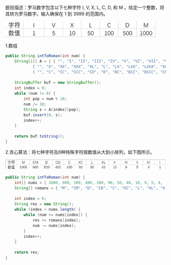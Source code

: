 题目描述：罗马数字包含以下七种字符 I, V, X, L, C, D, 和 M 。给定一个整数，将其转为罗马数字。输入确保在 1 到 3999 的范围内。 

![整数转罗马数字](/assets/整数转罗马数字.1.png)  

1.数组  
```java
public String intToRoman(int num) {
    String[][] A = { { "", "I", "II", "III", "IV", "V", "VI", "VII", "VIII", "IX" },
            { "", "X", "XX", "XXX", "XL", "L", "LX", "LXX", "LXXX", "XC" },
            { "", "C", "CC", "CCC", "CD", "D", "DC", "DCC", "DCCC", "CM" }, { "", "M", "MM", "MMM" } };

    StringBuffer buf = new StringBuffer();
    int index = 0;
    while (num != 0) {
        int pop = num % 10;
        num /= 10;
        String s = A[index][pop];
        buf.insert(0, s);
        index++;
    }

    return buf.toString();
}
```  
2.贪心算法：将七种字符及6种特殊字符按数值从大到小排列，如下图所示。  

![整数转罗马数字](/assets/整数转罗马数字.2.png)
```java  
public String intToRoman(int num) {
    int[] nums = { 1000, 900, 500, 400, 100, 90, 50, 40, 10, 9, 5, 4, 1 };
    String[] romans = { "M", "CM", "D", "CD", "C", "XC", "L", "XL", "X", "IX", "V", "IV", "I" };

    int index = 0;
    String res = new String();
    while (index < nums.length) {
        while (num >= nums[index]) {
            res += romans[index];
            num -= nums[index];
        }
        index++;
    }

    return res;
}
```